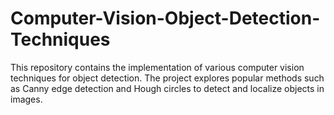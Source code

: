 # Computer-Vision-Object-Detection-Techniques
This repository contains the implementation of various computer vision techniques for object detection. The project explores popular methods such as Canny edge detection and Hough circles to detect and localize objects in images.
